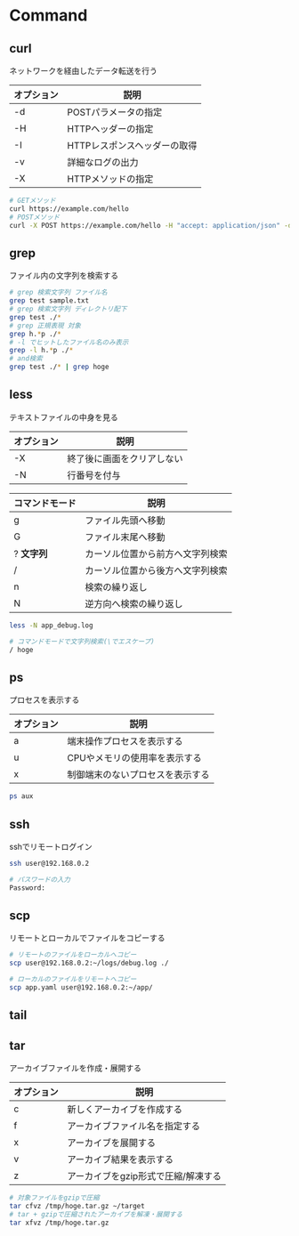 # Command

## curl

ネットワークを経由したデータ転送を行う

|オプション|説明|
|-|-|
|-d|POSTパラメータの指定|
|-H|HTTPヘッダーの指定|
|-I|HTTPレスポンスヘッダーの取得|
|-v|詳細なログの出力|
|-X|HTTPメソッドの指定|

```sh
# GETメソッド
curl https://example.com/hello
# POSTメソッド
curl -X POST https://example.com/hello -H "accept: application/json" -d '{"Name":"alice", "Age":"17"}'
```

## grep

ファイル内の文字列を検索する

```sh
# grep 検索文字列 ファイル名
grep test sample.txt
# grep 検索文字列 ディレクトリ配下
grep test ./*
# grep 正規表現 対象
grep h.*p ./*
# -l でヒットしたファイル名のみ表示
grep -l h.*p ./*
# and検索
grep test ./* | grep hoge
```

## less

テキストファイルの中身を見る

|オプション|説明|
|-|-|
|-X|終了後に画面をクリアしない|
|-N|行番号を付与|

|コマンドモード|説明|
|-|-|
|g|ファイル先頭へ移動|
|G|ファイル末尾へ移動|
|? **文字列** |カーソル位置から前方へ文字列検索|
|/|カーソル位置から後方へ文字列検索|
|n|検索の繰り返し|
|N|逆方向へ検索の繰り返し|

```sh
less -N app_debug.log

# コマンドモードで文字列検索(\でエスケープ)
/ hoge
```

## ps

プロセスを表示する

|オプション|説明|
|-|-|
|a|端末操作プロセスを表示する|
|u|CPUやメモリの使用率を表示する|
|x|制御端末のないプロセスを表示する|

```sh
ps aux
```

## ssh

sshでリモートログイン

```sh
ssh user@192.168.0.2

# パスワードの入力
Password:
```

## scp

リモートとローカルでファイルをコピーする

```sh
# リモートのファイルをローカルへコピー
scp user@192.168.0.2:~/logs/debug.log ./

# ローカルのファイルをリモートへコピー
scp app.yaml user@192.168.0.2:~/app/
```

## tail

## tar

アーカイブファイルを作成・展開する

|オプション|説明|
|-|-|
|c|新しくアーカイブを作成する|
|f|アーカイブファイル名を指定する|
|x|アーカイブを展開する|
|v|アーカイブ結果を表示する|
|z|アーカイブをgzip形式で圧縮/解凍する|

```sh
# 対象ファイルをgzipで圧縮
tar cfvz /tmp/hoge.tar.gz ~/target
# tar + gzipで圧縮されたアーカイブを解凍・展開する
tar xfvz /tmp/hoge.tar.gz
```
